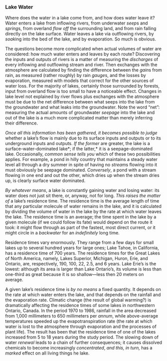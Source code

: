 ### Lake Water
Where does the water in a lake come from, and how does water leave it? Water enters a lake from inflowing rivers, from underwater *seep*s and *spring*s, from overland *flow off* the surrounding land, and from rain falling directly on the lake surface. Water leaves a lake via outflowing rivers, by *soak*ing into the bed of the lake, and by evaporation. So much is obvious.

The questions become more complicated when actual volumes of water are considered: how much water enters and leaves by each route? Discovering the inputs and outputs of rivers is a matter of measuring the *discharges* of every inflowing and outflowing stream and river. Then exchanges with the atmosphere are calculated by finding the difference between the *gain*s from rain, as measured (rather roughly) by rain *gauge*s, and the losses by evaporation, measured with models that correct for the other sources of water loss. For the majority of lakes, certainly those surrounded by forests, input from overland flow is too small to have a noticeable effect. Changes in lake level not explained by river flows plus exchanges with the atmosphere must be due to the net difference between what seeps into the lake from the groundwater and what leaks into the groundwater. Note the word “net”: measuring the actual amounts of groundwater *seepage* into the lake and out of the lake is a much more complicated matter than merely inferring their difference.

*Once all this information has been gathered, it becomes possible to judge* whether a lake’s flow is mainly due to its surface inputs and outputs or to its underground inputs and outputs. *If the former* are greater, the lake is a surface-water-dominated lake*; if the latter,* it is a seepage-dominated lake. Occasionally, *common sense tells you* which of these two possibilities applies. For example, a pond in hilly country that maintains a steady water level all through a dry summer in spite of having no *stream*s flowing into it must obviously be seepage dominated. *Conversely*, a pond with a stream flowing in one end and out the other, which dries up when the stream dries up, is clearly surface water dominated.

*By whatever means*, a lake is constantly gaining water and losing water: its water does not just sit there, or, anyway, not for long. *This raises the matter of* a lake’s residence time. The residence time is the average length of time that any particular molecule of water remains in the lake, and it is calculated by dividing the volume of water in the lake by the rate at which water leaves the lake. The residence time is an average; the time spent in the lake by a given molecule (if we could follow its fate) would depend on the route it took: it might flow through as part of the fastest, most direct current, or it might circle in a *backwater* for an *indefinitely* long time.

Residence times vary enormously. They range from a few days for small lakes up to several hundred years for large ones; Lake Tahoe, in California, has a residence time of 700 years. The residence times for the Great Lakes of North America, namely, Lakes Superior, Michigan, Huron, Erie, and Ontario, are, respectively, 190, 100, 22, 2.5, and 6 years. Lake Erie’s is the lowest: although its area is larger than Lake Ontario’s, its volume is less than one-third as great because it is so shallow—less then 20 meters on average. 

A given lake’s residence time is *by no means* a fixed quantity. It depends on the rate at which water enters the lake, and that depends on the rainfall and the evaporation rate. Climatic change (the result of global warming?) is dramatically affecting the residence times of some lakes in northwestern Ontario, Canada. In the period 1970 to 1986, rainfall in the area decreased from 1,000 millimeters to 650 millimeters per *annum*, while above-average temperatures speeded up the evapotranspiration rate (the rate at which water is lost to the atmosphere through evaporation and the processes of plant life). The result has been that the residence time of one of the lakes increased from 5 to 18 years during the study period. The slowing down of water *renewal* leads to a chain of further consequences; it causes dissolved chemicals to become increasingly *concentrated*, *and this, in turn,* has a *marked* effect on all living things he lake.